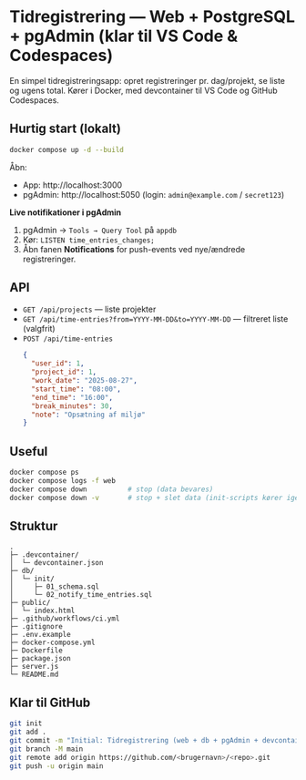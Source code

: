 # Tidregistrering — Web + PostgreSQL + pgAdmin (klar til VS Code & Codespaces)

En simpel tidregistreringsapp: opret registreringer pr. dag/projekt, se liste og ugens total. Kører i Docker, med devcontainer til VS Code og GitHub Codespaces.

## Hurtig start (lokalt)
```bash
docker compose up -d --build
```
Åbn:
- App: http://localhost:3000
- pgAdmin: http://localhost:5050  (login: `admin@example.com` / `secret123`)

**Live notifikationer i pgAdmin**
1) pgAdmin → `Tools → Query Tool` på `appdb`
2) Kør: `LISTEN time_entries_changes;`
3) Åbn fanen **Notifications** for push-events ved nye/ændrede registreringer.

## API
- `GET /api/projects` — liste projekter
- `GET /api/time-entries?from=YYYY-MM-DD&to=YYYY-MM-DD` — filtreret liste (valgfrit)
- `POST /api/time-entries`
  ```json
  {
    "user_id": 1,
    "project_id": 1,
    "work_date": "2025-08-27",
    "start_time": "08:00",
    "end_time": "16:00",
    "break_minutes": 30,
    "note": "Opsætning af miljø"
  }
  ```

## Useful
```bash
docker compose ps
docker compose logs -f web
docker compose down          # stop (data bevares)
docker compose down -v       # stop + slet data (init-scripts kører igen)
```

## Struktur
```text
.
├─ .devcontainer/
│  └─ devcontainer.json
├─ db/
│  └─ init/
│     ├─ 01_schema.sql
│     └─ 02_notify_time_entries.sql
├─ public/
│  └─ index.html
├─ .github/workflows/ci.yml
├─ .gitignore
├─ .env.example
├─ docker-compose.yml
├─ Dockerfile
├─ package.json
├─ server.js
└─ README.md
```

## Klar til GitHub
```bash
git init
git add .
git commit -m "Initial: Tidregistrering (web + db + pgAdmin + devcontainer + notify)"
git branch -M main
git remote add origin https://github.com/<brugernavn>/<repo>.git
git push -u origin main
```
